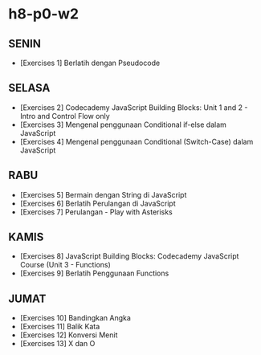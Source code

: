 # h8-p0-w2
## SENIN ##
- [Exercises 1] Berlatih dengan Pseudocode

## SELASA ##
- [Exercises 2] Codecademy JavaScript Building Blocks: Unit 1 and 2 - Intro and Control Flow only
- [Exercises 3] Mengenal penggunaan Conditional if-else dalam JavaScript
- [Exercises 4] Mengenal penggunaan Conditional (Switch-Case) dalam JavaScript

## RABU ##
- [Exercises 5] Bermain dengan String di JavaScript
- [Exercises 6] Berlatih Perulangan di JavaScript
- [Exercises 7] Perulangan - Play with Asterisks

## KAMIS ##
- [Exercises 8] JavaScript Building Blocks: Codecademy JavaScript Course (Unit 3 - Functions)
- [Exercises 9] Berlatih Penggunaan Functions

## JUMAT ##
- [Exercises 10] Bandingkan Angka
- [Exercises 11] Balik Kata
- [Exercises 12] Konversi Menit
- [Exercises 13] X dan O